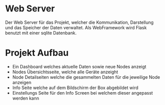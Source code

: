 # Web Server
Der Web Server für das Projekt, welcher die Kommunikation, Darstellung und das Speicher der Daten verwaltet. Als WebFramework wird Flask benutzt mit einer sqlite Datenbank.

# Projekt Aufbau
- Ein Dashboard welches aktuelle Daten sowie neue Nodes anzeigt
- Nodes Übersichtsseite, welche alle Geräte anzeight
- Node Detailseiten welche die gesammelten Daten für die jeweilige Node anzeigen
- Info Seite welche auf dem Bildschirm der Box abgebildet wird
- Einstellungs Seite für den Info Screen bei welchem dieser angepasst werden kann
